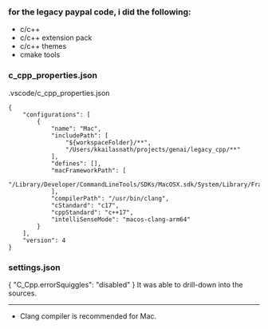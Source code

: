 ### for the legacy paypal code, i did the following:

- c/c++
- c/c++ extension pack
- c/c++ themes
- cmake tools

### c_cpp_properties.json
.vscode/c_cpp_properties.json
```
{
    "configurations": [
        {
            "name": "Mac",
            "includePath": [
                "${workspaceFolder}/**",
                "/Users/kkailasnath/projects/genai/legacy_cpp/**"
            ],
            "defines": [],
            "macFrameworkPath": [
                "/Library/Developer/CommandLineTools/SDKs/MacOSX.sdk/System/Library/Frameworks"
            ],
            "compilerPath": "/usr/bin/clang",
            "cStandard": "c17",
            "cppStandard": "c++17",
            "intelliSenseMode": "macos-clang-arm64"
        }
    ],
    "version": 4
}
```
### settings.json

{
    "C_Cpp.errorSquiggles": "disabled"
}
It was able to drill-down into the sources.

---
- Clang compiler is recommended for Mac.